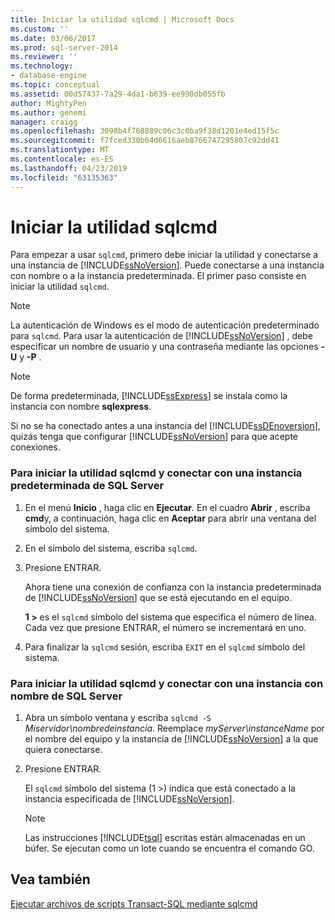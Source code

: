 ```yaml
---
title: Iniciar la utilidad sqlcmd | Microsoft Docs
ms.custom: ''
ms.date: 03/06/2017
ms.prod: sql-server-2014
ms.reviewer: ''
ms.technology:
- database-engine
ms.topic: conceptual
ms.assetid: 00d57437-7a29-4da1-b639-ee990db055fb
author: MightyPen
ms.author: genemi
manager: craigg
ms.openlocfilehash: 3098b4f768089c06c3c0ba9f38d1201e4ed15f5c
ms.sourcegitcommit: f7fced330b64d6616aeb8766747295807c92dd41
ms.translationtype: MT
ms.contentlocale: es-ES
ms.lasthandoff: 04/23/2019
ms.locfileid: "63135363"
---
```

# <a name="start-the-sqlcmd-utility"></a>Iniciar la utilidad sqlcmd
  Para empezar a usar `sqlcmd`, primero debe iniciar la utilidad y conectarse a una instancia de [!INCLUDE[ssNoVersion](../../includes/ssnoversion-md.md)]. Puede conectarse a una instancia con nombre o a la instancia predeterminada. El primer paso consiste en iniciar la utilidad `sqlcmd`.  
  
> [!NOTE]  
>  La autenticación de Windows es el modo de autenticación predeterminado para `sqlcmd`. Para usar la autenticación de [!INCLUDE[ssNoVersion](../../includes/ssnoversion-md.md)] , debe especificar un nombre de usuario y una contraseña mediante las opciones **-U** y **-P** .  
  
> [!NOTE]  
>  De forma predeterminada, [!INCLUDE[ssExpress](../../includes/ssexpress-md.md)] se instala como la instancia con nombre **sqlexpress**.  
  
 Si no se ha conectado antes a una instancia del [!INCLUDE[ssDEnoversion](../../includes/ssdenoversion-md.md)], quizás tenga que configurar [!INCLUDE[ssNoVersion](../../includes/ssnoversion-md.md)] para que acepte conexiones.  
  
### <a name="to-start-the-sqlcmd-utility-and-connect-to-a-default-instance-of-sql-server"></a>Para iniciar la utilidad sqlcmd y conectar con una instancia predeterminada de SQL Server  
  
1.  En el menú **Inicio** , haga clic en **Ejecutar**. En el cuadro **Abrir** , escriba **cmd**y, a continuación, haga clic en **Aceptar** para abrir una ventana del símbolo del sistema.  
  
2.  En el símbolo del sistema, escriba `sqlcmd`.  
  
3.  Presione ENTRAR.  
  
     Ahora tiene una conexión de confianza con la instancia predeterminada de [!INCLUDE[ssNoVersion](../../includes/ssnoversion-md.md)] que se está ejecutando en el equipo.  
  
     **1 >** es el `sqlcmd` símbolo del sistema que especifica el número de línea. Cada vez que presione ENTRAR, el número se incrementará en uno.  
  
4.  Para finalizar la `sqlcmd` sesión, escriba `EXIT` en el `sqlcmd` símbolo del sistema.  
  
### <a name="to-start-the-sqlcmd-utility-and-connect-to-a-named-instance-of-sql-server"></a>Para iniciar la utilidad sqlcmd y conectar con una instancia con nombre de SQL Server  
  
1.  Abra un símbolo ventana y escriba `sqlcmd -S` *Miservidor\nombredeinstancia*. Reemplace *myServer\instanceName* por el nombre del equipo y la instancia de [!INCLUDE[ssNoVersion](../../includes/ssnoversion-md.md)] a la que quiera conectarse.  
  
2.  Presione ENTRAR.  
  
     El `sqlcmd` símbolo del sistema (1 >) indica que está conectado a la instancia especificada de [!INCLUDE[ssNoVersion](../../includes/ssnoversion-md.md)].  
  
    > [!NOTE]  
    >  Las instrucciones [!INCLUDE[tsql](../../includes/tsql-md.md)] escritas están almacenadas en un búfer. Se ejecutan como un lote cuando se encuentra el comando GO.  
  
## <a name="see-also"></a>Vea también  
 [Ejecutar archivos de scripts Transact-SQL mediante sqlcmd](sqlcmd-run-transact-sql-script-files.md)  
  
  
